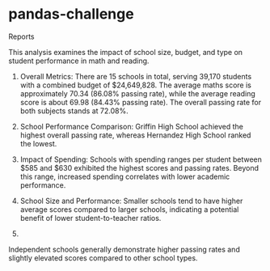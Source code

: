 # pandas-challenge

Reports 

This analysis examines the impact of school size, budget, and type on student performance in math and reading.

1. Overall Metrics:
There are 15 schools in total, serving 39,170 students with a combined budget of $24,649,828. 
The average maths score is approximately 70.34 (86.08% passing rate), while the average reading score is about 69.98 (84.43% passing rate). 
The overall passing rate for both subjects stands at 72.08%.

2. School Performance Comparison:
Griffin High School achieved the highest overall passing rate, whereas Hernandez High School ranked the lowest.

3. Impact of Spending:
Schools with spending ranges per student between $585 and $630 exhibited the highest scores and passing rates. 
Beyond this range, increased spending correlates with lower academic performance.

4. School Size and Performance:
Smaller schools tend to have higher average scores compared to larger schools, indicating a potential benefit of lower student-to-teacher ratios.

5. 
Independent schools generally demonstrate higher passing rates and slightly elevated scores compared to other school types.
